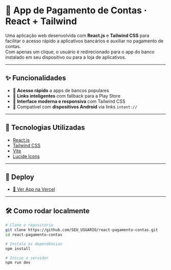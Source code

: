 # 💸 App de Pagamento de Contas · React + Tailwind

Uma aplicação web desenvolvida com **React.js** e **Tailwind CSS** para facilitar o acesso rápido a aplicativos bancários e auxiliar no pagamento de contas.  
Com apenas um clique, o usuário é redirecionado para o app do banco instalado em seu dispositivo ou para a loja de aplicativos.

---

## ✨ Funcionalidades

- 🏦 **Acesso rápido** a apps de bancos populares
- 🔗 **Links inteligentes** com fallback para a Play Store
- 💅 **Interface moderna e responsiva** com Tailwind CSS
- 📱 Compatível com **dispositivos Android** via links `intent://`

---

## 🧰 Tecnologias Utilizadas

- [React.js](https://reactjs.org/)
- [Tailwind CSS](https://tailwindcss.com/)
- [Vite](https://vitejs.dev/)
- [Lucide Icons](https://lucide.dev/)

---

## 🚀 Deploy

- [🔗 Ver App na Vercel](https://lista-de-tarefas-ecru-ten.vercel.app/)

---

## 🛠️ Como rodar localmente

```bash
# Clone o repositório
git clone https://github.com/SEU_USUARIO/react-pagamento-contas.git
cd react-pagamento-contas

# Instale as dependências
npm install

# Inicie o servidor
npm run dev

